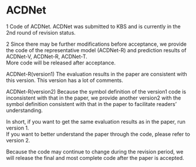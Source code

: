 # ACDNet
1 Code of ACDNet. 
ACDNet was submitted to KBS and is currently in the 2nd round of revision status. 

2 Since there may be further modifications before acceptance, we provide the code of the representative model (ACDNet-R) and prediction results of ACDNet-V, ACDNet-R, ACDNet-T.  
More code will be released after acceptance.  

ACDNet-R(version1) 
The evaluation results in the paper are consistent with this version. 
This version has a lot of comments.   

ACDNet-R(version2) 
Because the symbol definition of the version1 code is inconsistent with that in the paper, we provide another version2 with the symbol definition consistent with that in the paper to facilitate readers’ understanding.  

In short, if you want to get the same evaluation results as in the paper, run version 1.   
If you want to better understand the paper through the code, please refer to version 2. 

Because the code may continue to change during the revision period, we will release the final and most complete code after the paper is accepted. 
